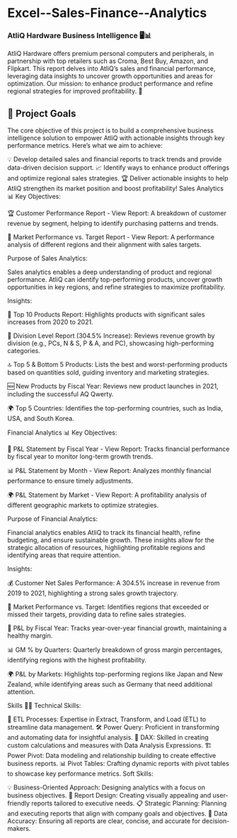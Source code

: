 
# Excel--Sales-Finance--Analytics

### AtliQ Hardware Business Intelligence 🖥️📊
AtliQ Hardware offers premium personal computers and peripherals, in partnership with top retailers such as Croma, Best Buy, Amazon, and Flipkart. This report delves into AtliQ’s sales and financial performance, leveraging data insights to uncover growth opportunities and areas for optimization. Our mission: to enhance product performance and refine regional strategies for improved profitability. 🚀

## 🎯 Project Goals
The core objective of this project is to build a comprehensive business intelligence solution to empower AtliQ with actionable insights through key performance metrics. Here’s what we aim to achieve:

💡 Develop detailed sales and financial reports to track trends and provide data-driven decision support.
📈 Identify ways to enhance product offerings and optimize regional sales strategies.
🏆 Deliver actionable insights to help AtliQ strengthen its market position and boost profitability!
Sales Analytics 📊
Key Objectives:

🏆 Customer Performance Report - View Report: A breakdown of customer revenue by segment, helping to identify purchasing patterns and trends.

🎯 Market Performance vs. Target Report - View Report: A performance analysis of different regions and their alignment with sales targets.

Purpose of Sales Analytics:

Sales analytics enables a deep understanding of product and regional performance. AtliQ can identify top-performing products, uncover growth opportunities in key regions, and refine strategies to maximize profitability.

Insights:

🥇 Top 10 Products Report: Highlights products with significant sales increases from 2020 to 2021.

🚀 Division Level Report (304.5% Increase): Reviews revenue growth by division (e.g., PCs, N & S, P & A, and PC), showcasing high-performing categories.

🔝 Top 5 & Bottom 5 Products: Lists the best and worst-performing products based on quantities sold, guiding inventory and marketing strategies.

🆕 New Products by Fiscal Year: Reviews new product launches in 2021, including the successful AQ Qwerty.

🌍 Top 5 Countries: Identifies the top-performing countries, such as India, USA, and South Korea.

Financial Analytics 📊
Key Objectives:

📅 P&L Statement by Fiscal Year - View Report: Tracks financial performance by fiscal year to monitor long-term growth trends.

📊 P&L Statement by Month - View Report: Analyzes monthly financial performance to ensure timely adjustments.

🌍 P&L Statement by Market - View Report: A profitability analysis of different geographic markets to optimize strategies.

Purpose of Financial Analytics:

Financial analytics enables AtliQ to track its financial health, refine budgeting, and ensure sustainable growth. These insights allow for the strategic allocation of resources, highlighting profitable regions and identifying areas that require attention.

Insights:

💰 Customer Net Sales Performance: A 304.5% increase in revenue from 2019 to 2021, highlighting a strong sales growth trajectory.

🎯 Market Performance vs. Target: Identifies regions that exceeded or missed their targets, providing data to refine sales strategies.

📅 P&L by Fiscal Year: Tracks year-over-year financial growth, maintaining a healthy margin.

📊 GM % by Quarters: Quarterly breakdown of gross margin percentages, identifying regions with the highest profitability.

🌍 P&L by Markets: Highlights top-performing regions like Japan and New Zealand, while identifying areas such as Germany that need additional attention.

Skills 🧑‍💻
Technical Skills:

🔄 ETL Processes: Expertise in Extract, Transform, and Load (ETL) to streamline data management.
🛠️ Power Query: Proficient in transforming and automating data for insightful analysis.
🔢 DAX: Skilled in creating custom calculations and measures with Data Analysis Expressions.
🏗️ Power Pivot: Data modeling and relationship building to create effective business reports.
📊 Pivot Tables: Crafting dynamic reports with pivot tables to showcase key performance metrics.
Soft Skills:

💡 Business-Oriented Approach: Designing analytics with a focus on business objectives.
🎨 Report Design: Creating visually appealing and user-friendly reports tailored to executive needs.
📋 Strategic Planning: Planning and executing reports that align with company goals and objectives.
🔎 Data Accuracy: Ensuring all reports are clear, concise, and accurate for decision-makers.
